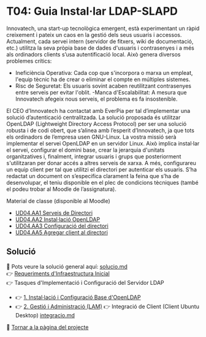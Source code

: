 # T04: Guia Instal·lar LDAP-SLAPD

Innovatech, una start-up tecnològica emergent, està experimentant un ràpid creixement i pateix un caos en la gestió dels seus usuaris i accessos.
Actualment, cada servei intern (servidor de fitxers, wiki de documentació, etc.) utilitza la seva pròpia base de dades d'usuaris i contrasenyes i a més als ordinadors clients s’usa autentificació local. Això genera diversos problemes crítics:
- Ineficiència Operativa: Cada cop que s'incorpora o marxa un empleat, l'equip tècnic ha de crear o eliminar el compte en múltiples sistemes.
- Risc de Seguretat: Els usuaris sovint acaben reutilitzant contrasenyes entre serveis per evitar l'oblit.
-Manca d'Escalabilitat: A mesura que Innovatech afegeix nous serveis, el problema es fa insostenible.

El CEO d’Innovatech ha contactat amb EverPia per tal d’implementar una solució d’autenticació centralitzada. La solució proposada és utilitzar OpenLDAP (Lightweight Directory Access Protocol) per ser una solució robusta i de codi obert, que s’alinea amb l’esperit d’Innovatech, ja que tots els ordinadors de l’empresa usen GNU-Linux.
La vostra missió serà implementar el servei OpenLDAP en un servidor Linux. Això implica instal·lar el servei, configurar el domini base, crear la jerarquia d'unitats organitzatives i, finalment, integrar usuaris i grups que posteriorment s'utilitzaran per donar accés a altres serveis de xarxa. A més, configurareu un equip client per tal que utilitzi el directori per autenticar els usuaris.
S’ha redactat un document on s’especifica clarament la feina que s’ha de desenvolupar, el teniu disponible en el plec de condicions tècniques (també el podeu trobar al Moodle de l’assignatura).

Material de classe (disponible al Moodle)
- [UD04.AA1 Serveis de Directori](https://docs.google.com/presentation/d/1x5i7JaRtzXtdNADtBevuX1HIMJkICo4O/edit?usp=drive_link&ouid=104728425662496836733&rtpof=true&sd=true)
- [UD04.AA2 Instal·lació OpenLDAP](https://docs.google.com/presentation/d/1k3qzGN8Zp8jQYH6sqNJeEfj5os0ziksD/edit?usp=drive_link&ouid=104728425662496836733&rtpof=true&sd=true)
- [UD04.AA3 Configuració del directori](https://docs.google.com/presentation/d/1y4Av3fDSca9K3Oij-fQKJ6GsoaoKc0S-/edit?usp=drive_link&ouid=104728425662496836733&rtpof=true&sd=true)
- [UD04.AA5 Agregar client al directori](https://docs.google.com/presentation/d/1vlN5itS7RyiTEq4Do6xnBe-bPzMdl5nt/edit?usp=drive_link&ouid=104728425662496836733&rtpof=true&sd=true)



## Solució
📰 Pots veure la solució general aquí: [solucio.md](solucio.md)  
👉 [Requeriments d'Infraestructura Inicial](Requeriments%20d'Infraestructura%20Inicial.md)  
👉 Tasques d'Implementació i Configuració del Servidor LDAP  
- 👉 [1. Instal·lació i Configuració Base d'OpenLDAP](Instal·lació%20i%20Configuració%20Base%20d'OpenLDAP.md)
- 👉 [2. Gestió i Administració (LAM)](Gestió%20i%20Administració%20(LAM).md)
👉 Integració de Client (Client Ubuntu Desktop) [integracio.md](Integració%20de%20Client%20(Client%20Ubuntu%20Desktop).md)
<!--📜 Acceptació del Plec de Condicions Tècniques (PCC) - EverPia [aceptacio_plec](aceptacio_plec.md)  -->

📍 [Tornar a la pàgina del projecte](../../README.md)
